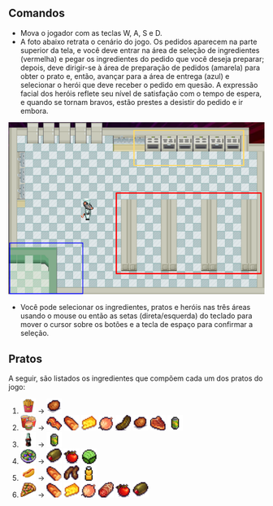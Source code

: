 ## Comandos
- Mova o jogador com as teclas W, A, S e D.
- A foto abaixo retrata o cenário do jogo. Os pedidos aparecem na parte superior da tela, e você deve entrar na área de seleção de ingredientes (vermelha) e pegar os ingredientes do pedido que você deseja preparar; depois, deve dirigir-se à área de preparação de pedidos (amarela) para obter o prato e, então, avançar para a área de entrega (azul) e selecionar o herói que deve receber o pedido em quesão. A expressão facial dos heróis reflete seu nível de satisfação com o tempo de espera, e quando se tornam bravos, estão prestes a desistir do pedido e ir embora.

![Cenário do jogo](docs/game-map.png)

- Você pode selecionar os ingredientes, pratos e heróis nas três áreas usando o mouse ou então as setas (direta/esquerda) do teclado para mover o cursor sobre os botões e a tecla de espaço para confirmar a seleção.

## Pratos
A seguir, são listados os ingredientes que compõem cada um dos pratos do jogo:
1. <img src="assets/icons/dishes/Fries.png" alt="Fries icon" width="30" height="30"> &rarr; <img src="assets/icons/ingredients/Potato.png" alt="Potato icon" width="30" height="30">
2. <img src="assets/icons/dishes/Combo.png" alt="Combo icon" width="30" height="30"> &rarr; <img src="assets/icons/ingredients/Bacon.png" alt="Bacon icon" width="30" height="30"> <img src="assets/icons/ingredients/Bread.png" alt="Bread icon" width="30" height="30"> <img src="assets/icons/ingredients/Cheese.png" alt="Cheese icon" width="30" height="30"> <img src="assets/icons/ingredients/Onion.png" alt="Onion icon" width="30" height="30"> <img src="assets/icons/ingredients/Pickle.png" alt="Pickle icon" width="30" height="30"> <img src="assets/icons/ingredients/Potato.png" alt="Potato icon" width="30" height="30"> <img src="assets/icons/ingredients/Steak.png" alt="Steak icon" width="30" height="30"> <img src="assets/icons/ingredients/Soda.png" alt="Soda icon" width="30" height="30">
3. <img src="assets/icons/dishes/Coke.png" alt="Coke icon" width="30" height="30"> &rarr; <img src="assets/icons/ingredients/Soda.png" alt="Soda icon" width="30" height="30">
4. <img src="assets/icons/dishes/FruitSalad.png" alt="Fruit salad icon" width="30" height="30"> &rarr; <img src="assets/icons/ingredients/Olive.png" alt="Olive icon" width="30" height="30"> <img src="assets/icons/ingredients/Tomato.png" alt="Tomato icon" width="30" height="30"> <img src="assets/icons/ingredients/Lettuce.png" alt="Lettuce icon" width="30" height="30">
5. <img src="assets/icons/dishes/HotDog.png" alt="Hot dog icon" width="30" height="30"> &rarr; <img src="assets/icons/ingredients/Bread.png" alt="Bread icon" width="30" height="30"> <img src="assets/icons/ingredients/Sausages.png" alt="Sausages icon" width="30" height="30"> <img src="assets/icons/ingredients/Mostard.png" alt="Mostard icon" width="30" height="30">
6. <img src="assets/icons/dishes/Pizza.png" alt="Pizza icon" width="30" height="30"> &rarr; <img src="assets/icons/ingredients/Bread.png" alt="Bread icon" width="30" height="30"> <img src="assets/icons/ingredients/Cheese.png" alt="Cheese icon" width="30" height="30"> <img src="assets/icons/ingredients/Onion.png" alt="Onion icon" width="30" height="30"> <img src="assets/icons/ingredients/Pepperoni.png" alt="Pepperoni icon" width="30" height="30"> <img src="assets/icons/ingredients/Tomato.png" alt="Tomato icon" width="30" height="30"> <img src="assets/icons/ingredients/Olive.png" alt="Olive icon" width="30" height="30">
